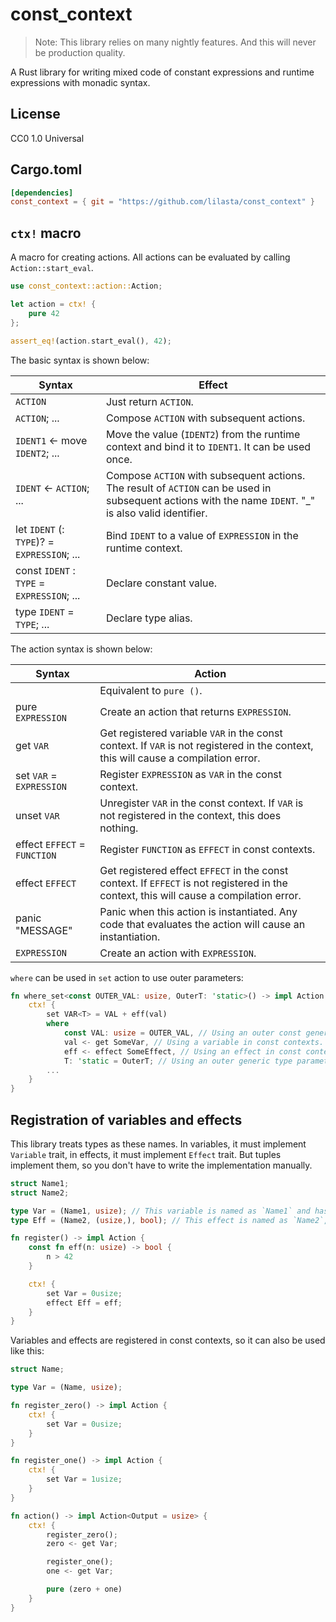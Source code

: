 # const_context

> Note: This library relies on many nightly features. And this will never be production quality.

A Rust library for writing mixed code of constant expressions and runtime expressions with monadic syntax.

## License

CC0 1.0 Universal

## Cargo.toml

```toml
[dependencies]
const_context = { git = "https://github.com/lilasta/const_context" }
```

## `ctx!` macro

A macro for creating actions. All actions can be evaluated by calling `Action::start_eval`.

```rust
use const_context::action::Action;

let action = ctx! {
    pure 42
};

assert_eq!(action.start_eval(), 42);
```

The basic syntax is shown below:

|Syntax|Effect|
|-|-|
|`ACTION`|Just return `ACTION`.|
|`ACTION`; ...|Compose `ACTION` with subsequent actions.|
|`IDENT1` <- move `IDENT2`; ...|Move the value (`IDENT2`) from the runtime context and bind it to `IDENT1`. It can be used once.|
|`IDENT` <- `ACTION`; ...|Compose `ACTION` with subsequent actions. The result of `ACTION` can be used in subsequent actions with the name `IDENT`. "_" is also valid identifier.|
|let `IDENT` (: `TYPE`)? = `EXPRESSION`; ...|Bind `IDENT` to a value of `EXPRESSION` in the runtime context.|
|const `IDENT` : `TYPE` = `EXPRESSION`; ...|Declare constant value.|
|type `IDENT` = `TYPE`; ...|Declare type alias.|

The action syntax is shown below:

|Syntax|Action|
|-|-|
||Equivalent to `pure ()`.|
|pure `EXPRESSION`|Create an action that returns `EXPRESSION`.|
|get `VAR`|Get registered variable `VAR` in the const context. If `VAR` is not registered in the context, this will cause a compilation error.|
|set `VAR` = `EXPRESSION`|Register `EXPRESSION` as `VAR` in the const context. |
|unset `VAR`|Unregister `VAR` in the const context. If `VAR` is not registered in the context, this does nothing.|
|effect `EFFECT` = `FUNCTION`|Register `FUNCTION` as `EFFECT` in const contexts.|
|effect `EFFECT`|Get registered effect `EFFECT` in the const context. If `EFFECT` is not registered in the context, this will cause a compilation error.|
|panic "MESSAGE"|Panic when this action is instantiated. Any code that evaluates the action will cause an instantiation.|
|`EXPRESSION`|Create an action with `EXPRESSION`.|

`where` can be used in `set` action to use outer parameters:

```rust
fn where_set<const OUTER_VAL: usize, OuterT: 'static>() -> impl Action {
    ctx! {
        set VAR<T> = VAL + eff(val)
        where
            const VAL: usize = OUTER_VAL, // Using an outer const generic parameter
            val <- get SomeVar, // Using a variable in const contexts.
            eff <- effect SomeEffect, // Using an effect in const contexts.
            T: 'static = OuterT; // Using an outer generic type parameter.
        ...
    }
}
```

## Registration of variables and effects

This library treats types as these names. In variables, it must implement `Variable` trait, in effects, it must implement `Effect` trait. But tuples implement them, so you don't have to write the implementation manually.

```rust
struct Name1;
struct Name2;

type Var = (Name1, usize); // This variable is named as `Name1` and has a value of type `usize`.
type Eff = (Name2, (usize,), bool); // This effect is named as `Name2`, takes a value of type `usize` as an argument and returns a value of type `bool`.

fn register() -> impl Action {
    const fn eff(n: usize) -> bool {
        n > 42
    }

    ctx! {
        set Var = 0usize;
        effect Eff = eff;
    }
}
```

Variables and effects are registered in const contexts, so it can also be used like this:

```rust
struct Name;

type Var = (Name, usize);

fn register_zero() -> impl Action {
    ctx! {
        set Var = 0usize;
    }
}

fn register_one() -> impl Action {
    ctx! {
        set Var = 1usize;
    }
}

fn action() -> impl Action<Output = usize> {
    ctx! {
        register_zero();
        zero <- get Var;

        register_one();
        one <- get Var;

        pure (zero + one)
    }
}
```
